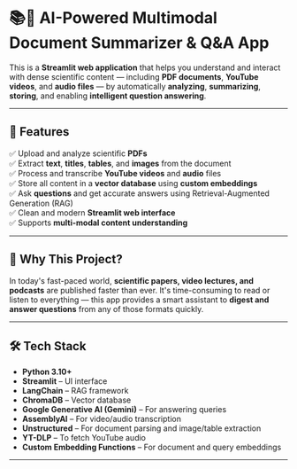 # 📚🧠 AI-Powered Multimodal Document Summarizer & Q&A App

This is a **Streamlit web application** that helps you understand and interact with dense scientific content — including **PDF documents**, **YouTube videos**, and **audio files** — by automatically **analyzing**, **summarizing**, **storing**, and enabling **intelligent question answering**.

---

## 🚀 Features

✅ Upload and analyze scientific **PDFs**  
✅ Extract **text**, **titles**, **tables**, and **images** from the document  
✅ Process and transcribe **YouTube videos** and **audio** files  
✅ Store all content in a **vector database** using **custom embeddings**  
✅ Ask **questions** and get accurate answers using Retrieval-Augmented Generation (RAG)  
✅ Clean and modern **Streamlit web interface**  
✅ Supports **multi-modal content understanding**

---

## 🧠 Why This Project?

In today's fast-paced world, **scientific papers, video lectures, and podcasts** are published faster than ever. It's time-consuming to read or listen to everything — this app provides a smart assistant to **digest and answer questions** from any of those formats quickly.

---

## 🛠️ Tech Stack

- **Python 3.10+**
- **Streamlit** – UI interface
- **LangChain** – RAG framework
- **ChromaDB** – Vector database
- **Google Generative AI (Gemini)** – For answering queries
- **AssemblyAI** – For video/audio transcription
- **Unstructured** – For document parsing and image/table extraction
- **YT-DLP** – To fetch YouTube audio
- **Custom Embedding Functions** – For document and query embeddings

---
